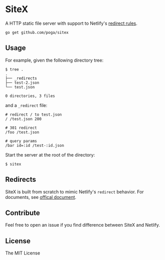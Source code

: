 # SiteX

A HTTP static file server with support to Netlify's [redirect rules](https://www.netlify.com/docs/redirects/).

`go get github.com/poga/sitex`

## Usage

For example, given the following directory tree:

```
$ tree .
.
├── _redirects
├── test-2.json
└── test.json

0 directories, 3 files
```

and a `_redirect` file:

```
# redirect / to test.json
/ /test.json 200

# 301 redirect
/foo /test.json

# query params
/bar id=:id /test-:id.json
```

Start the server at the root of the directory:

```
$ sitex
```

## Redirects

SiteX is built from scratch to mimic Netlify's `redirect` behavior. For documents, see [offical document](https://www.netlify.com/docs/redirects/).

## Contribute

Feel free to open an issue if you find difference between SiteX and Netlify.

## License

The MIT License

